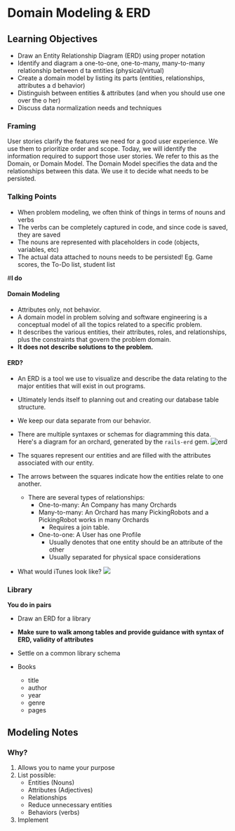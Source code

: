 # Domain Modeling & ERD
## Learning Objectives

- Draw an Entity Relationship Diagram (ERD) using proper notation
- Identify and diagram a one-to-one, one-to-many, many-to-many relationship between d ta entities (physical/virtual)
- Create a domain model by listing its parts (entities, relationships, attributes a d behavior)
- Distinguish between entities & attributes (and when you should use one over the o her)
- Discuss data normalization needs and techniques

### Framing
User stories clarify the features we need for a good user experience.  We use them to prioritize order and scope.  Today, we will identify the information required to support those user stories.  We refer to this as the Domain, or Domain Model.  The Domain Model specifies the data and the relationships between this data.  We use it to decide what needs to be persisted.

### Talking Points
* When problem modeling, we often think of things in terms of nouns and verbs
* The verbs can be completely captured in code, and since code is saved, they are saved
* The nouns are represented with placeholders in code (objects, variables, etc)
* The actual data attached to nouns needs to be persisted! Eg. Game scores, the To-Do list, student list

#**I do**

#### Domain Modeling
- Attributes only, not behavior.
- A domain model in problem solving and software engineering is a conceptual model of all the topics related to a specific problem.
- It describes the various entities, their attributes, roles, and relationships, plus the constraints that govern the problem domain.
- __It does not describe solutions to the problem.__

#### ERD?
- An ERD is a tool we use to visualize and describe the data relating to the major entities that will exist in out programs.
- Ultimately lends itself to planning out and creating our database table structure.
- We keep our data separate from our behavior.
- There are multiple syntaxes or schemas for diagramming this data.  Here's a diagram for an orchard, generated by the `rails-erd` gem.
![erd](http://voormedia.github.io/rails-erd/images/orchard-bachman.png)

- The squares represent our entities and are filled with the attributes associated with our entity.
- The arrows between the squares indicate how the entities relate to one another.
  - There are several types of relationships:
    - One-to-many: An Company has many Orchards
    - Many-to-many: An Orchard has many PickingRobots and a PickingRobot works in many Orchards
      - Requires a join table.
    - One-to-one: A User has one Profile
      - Usually denotes that one entity should be an attribute of the other
      - Usually separated for physical space considerations

- What would iTunes look like?
![](https://cdzdfw2009.files.wordpress.com/2009/06/mc_erd2.jpg)

### Library

**You do in pairs**

* Draw an ERD for a library
* **Make sure to walk among tables and provide guidance with syntax of ERD, validity of attributes**
* Settle on a common library schema

* Books
	* title
	* author
	* year
	* genre
	* pages

## Modeling Notes
### Why?

1. Allows you to name your purpose
2. List possible:
	* Entities (Nouns)
	* Attributes (Adjectives)
	* Relationships
	* Reduce unnecessary entities
	* Behaviors (verbs)
3. Implement
